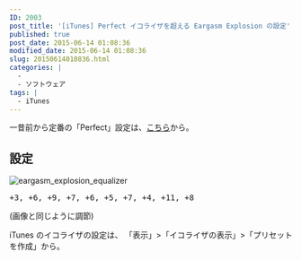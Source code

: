 ```yaml
---
ID: 2003
post_title: '[iTunes] Perfect イコライザを超える Eargasm Explosion の設定'
published: true
post_date: 2015-06-14 01:08:36
modified_date: 2015-06-14 01:08:36
slug: 20150614010836.html
categories: |
  -
  - ソフトウェア
tags: |
  - iTunes
---
```

一昔前から定番の「Perfect」設定は、<a href="https://b.0218.jp/20061101025558.html">こちら</a>から。
<!--more-->
<h2>設定</h2>
<img alt="eargasm_explosion_equalizer" src="[cfview name='img_1']">
<pre>+3, +6, +9, +7, +6, +5, +7, +4, +11, +8</pre>
(画像と同じように調節)

iTunes のイコライザの設定は、
「表示」>「イコライザの表示」>「プリセットを作成」から。